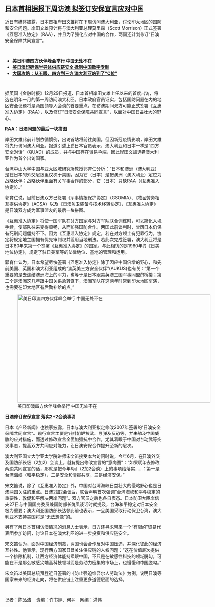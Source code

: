<!--1640893080000-->
[日本首相据报下周访澳  拟签订安保宣言应对中国](https://www.rfa.org/mandarin/yataibaodao/junshiwaijiao/cm-12302021142121.html)
------

<p></p><p>近日有媒体披露，日本首相岸田文雄将在下周访问澳大利亚，讨论印太地区的国防和安全问题。岸田文雄预计将与澳大利亚总理莫里森（<span>Scott Morrison<span>）正式签署《互惠准入协定》（</span>RAA<span>），并且为了强化应对中国的合作，两国还计划修订“日澳安全保障共同宣言”。</span></span><span></span></p><p><br/></p><ul><li><a href="https://www.rfa.org/mandarin/yataibaodao/junshiwaijiao/rc-09242021100122.html"><strong>美日印澳四方伙伴峰会举行 中国无处不在</strong></a></li><li><strong><a href="https://www.rfa.org/mandarin/Xinwen/6-09192021154236.html">美日澳印确保半导体供应链安全 抵制中国数字专制</a></strong></li><li><strong><a href="https://www.rfa.org/mandarin/zhuanlan/daguogonglue/dip-09242021101319.html">大国攻略：从五眼、四方到三方 澳大利亚站到了“C位”</a></strong></li></ul><p><br/></p><p><span>据英国《金融时报》12月</span><span>29<span>日报道，日本首相岸田文雄上任以来的首度出访，将选在明年一月的第一周访问澳大利亚。日本政府官员证实，包括国防问题在内的地区安全议题将是两国领导人会谈的首要重点，在访澳期间双方可能正式签署《互惠准入协定》（</span>RAA<span>），以及修订“日澳安全保障共同宣言”，以面对中国日益壮大的野心。</span></span></p><p><strong><span>RAA<span>：日澳同盟的最后一块拼图</span></span></strong></p><p><span>岸田文雄此前计划依循惯例，出访首站将前往美国。但因新冠疫情影响，岸田文雄将先行访问澳大利亚。报道引述上述日本官员表示，澳大利亚和日本一样是“四方安全对话”（QUAD<span>）的成员，并与中国存在贸易争端，因此岸田文雄选择澳大利亚作为首个出访国家。</span></span></p><p><span>台湾中山大学中国与亚太区域研究所教授郭育仁分析：“日本和澳洲（澳大利亚）是在日本的外交层级里仅次于美国，因为它（日本）是把澳洲（澳大利亚）定位为战略伙伴；战略伙伴里面有关军事合作的部分，它（日本）只缺RAA<span>（《互惠准入协定》）。”</span></span></p><p><span>郭育仁说，目前日澳双方已签署《军事情报保护协定》（</span><span>GSOMIA<span>）、《物品劳务相互提供协定》（</span>ACSA<span>）以及《日澳防卫装备与技术移转协定》，《互惠准入协定》是日澳双方成为军事盟友的最后一块拼图。</span></span></p><p><span>《互惠准入协定》将使一国军队在对方国家与对方军队联合训练时，可以简化入境手续，使部队往来变得顺畅，从而加强国防合作。两国此前谈判时，曾因日本仍保有死刑问题僵持不下。因为《互惠准入协定》规定，若在对方领土有犯罪行为，协定将规定地主国拥有优先审判权并适用当地刑法。若此次完成签署，澳大利亚将是日本</span><span>80<span>年来第一个签署《互惠准入协定》的国家。与此相彷的是</span>1960<span>年的《日美地位协定》，规定了驻日美军等的法律地位、基地的管理和运用。</span></span></p><p><span>郭育仁认为，日本希望尽快签署《互惠准入协定》除了因应中国倍增的野心，和先前美国、英国和澳大利亚组成的“澳英美三方安全伙伴”(AUKUS)<span>也有关：“第一个重要的是去连结澳洲海上的军力，也等于是日本跟美英澳三国军事同盟的桥接；第二个是澳洲这几年跟中国关系急转直下，澳洲军队在这两年时常到印太地区军演，也需要在印太地区有后勤补给的点。”</span></span></p><p><span><figure class="image-richtext image-inline captioned" style="width:620px;"><img alt="美日印澳四方伙伴峰会举行 中国无处不在" height="348" src="https://www.rfa.org/mandarin/yataibaodao/junshiwaijiao/cm-12302021142121.html/cm1230d.jpg/@@images/00a84254-05a6-4a34-8675-e6a1c16311a9.jpeg" title="cm1230d.jpg" width="620"/><figcaption class="image-caption">美日印澳四方伙伴峰会举行 中国无处不在</figcaption><small></small></figure></span></p><p><strong><span>日澳修订安保宣言 落实</span></strong><strong><span>2+2<span>会谈事项</span></span></strong></p><p><span>日本《产经新闻》也独家披露，日本与澳大利亚拟定修改</span><span>2007<span>年签署的“日澳安全保障共同宣言”。现行宣言主要是针对朝鲜核武、导弹及反恐等，并未触及中国威胁的应对措施，而透过修改宣言全面加强抗中合作，尤其着眼于中国对台动武等突发事态，提高双方共同应对能力，让日澳安保合作提升至新的层次。</span></span></p><p><span>澳大利亚国立大学亚太学院讲师宋文笛接受本台访问时说，今年</span><span>6<span>月，在日澳外交及国防部长级（</span>2<span>加</span>2<span>）会谈上，就有提出修改宣言的“意向图”：“如果明年去修改两边共同宣言的话，那就是把今年</span>6<span>月（</span>2<span>加</span>2<span>会谈）上的事项给落实……：第一是台湾海峡（和平稳定），二是安全和情报共享，三是经济安保。”</span></span></p><p><span>宋文笛说，除了《互惠准入协定》外，中国对台湾海峡日益壮大的侵略野心也是日澳两国关注的重点。日澳</span><span>2<span>加</span>2<span>会谈后，联合声明首次强调“台湾海峡和平与稳定的重要性，敦促和平解决两岸问题”。双方官员之后也各自表态。日本防卫大臣岸信夫</span>27<span>日与中国国务委员兼国防部长魏凤谈话时就提及，台海和平稳定对日本安全极为重要；澳大利亚国防部长</span></span><span>达顿</span><span>此前也表示，一旦美国采取行动保卫台湾，澳大利亚不支持美国将是“无法想像”的。 </span></p><p><span>另有了解日本首相访澳情况的消息人士表示，日方还寻求带来一个“有限的”贸易代表团参加访问，讨论日本在澳大利亚的进一步投资和供应链安全。</span></p><p><span>宋文笛认为，面对中国经济制裁，两国也会合作反对中国压迫，并深化彼此的经济互补性。他表示，现行西方国家日趋关注供应链的人权问题：“这在价值层次提供一个排除机制，让西方经济体能持续跟中国，不只是在敏感性科技的领域脱勾，可能在不是那么敏感尖端高科技领域而是劳动力密集的市场上，也慢慢和中国脱勾。”</span></p><p><span>宋文笛以美国总统拜登近日签署的《防止强迫维吾尔人劳动法》为例，说明日澳等国家未来的经济走向，将在供应链上注重更多道德层面的选择。</span></p><p><br/></p><p><span>记者：陈品洁    责编：</span><span><span>许书婷、何平    网编：洪伟<br/></span></span></p>
